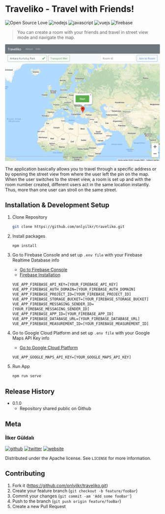 # Traveliko - Travel with Friends! 
![Open Source Love](https://img.shields.io/badge/Open-Source-EA4AAA?style=plastic&logo=githubsponsors&logoColor=EA4AAA)
![nodejs](https://img.shields.io/badge/Node.js-43853D?style=plastic&logo=node-dot-js&logoColor=white)
![javascript](https://img.shields.io/badge/JavaScript-323330?style=plastic&logo=javascript&logoColor=F7DF1E)
![vuejs](https://img.shields.io/badge/Vue.js-35495E?style=plastic&logo=vue-dot-js&logoColor=4FC08D)
![firebase](https://img.shields.io/badge/Firebase-FFCA28?style=plastic&logo=firebase&logoColor=000)

> You can create a room with your friends and travel in street view mode and navigate the map.

![screenshot](src/assets/travel-with-friends-ss.jpg)

The application basically allows you to travel through a specific address or by opening the street view from where the user left the pin on the map. When the user switches to the street view, a room is set up and with the room number created, different users act in the same location instantly. Thus, more than one user can stroll on the same street.

## Installation & Development Setup

1. Clone Repository

    ```sh
    git clone https://github.com/onlyilkr/traveliko.git
    ```

2.  Install packages

    ```sh
    npm install
    ```

3.  Go to Firebase Console and set up `.env file` with your Firebase Realtime Database info

    * [Go to Firebase Console](https://console.firebase.google.com/u/0)
    * [Firebase Installation](https://firebase.google.com/docs/database/web/start)

    ```
    VUE_APP_FIREBASE_API_KEY=[YOUR_FIREBASE_API_KEY]
    VUE_APP_FIREBASE_AUTH_DOMAIN=[YOUR_FIREBASE_AUTH_DOMAIN]
    VUE_APP_FIREBASE_PROJECT_ID=[YOUR_FIREBASE_PROJECT_ID]
    VUE_APP_FIREBASE_STORAGE_BUCKET=[YOUR_FIREBASE_STORAGE_BUCKET]
    VUE_APP_FIREBASE_MESSAGING_SENDER_ID=[YOUR_FIREBASE_MESSAGING_SENDER_ID]
    VUE_APP_FIREBASE_APP_ID=[YOUR_FIREBASE_APP_ID]
    VUE_APP_FIREBASE_DATABASE_URL=[YOUR_FIREBASE_DATABASE_URL]
    VUE_APP_FIREBASE_MEASUREMENT_ID=[YOUR_FIREBASE_MEASUREMENT_ID]
    ```

4.  Go to Google Cloud Platform and set up `.env file` with your Google Maps API Key info

    * [Go to Google Cloud Platform](https://console.cloud.google.com/)

    ```
    VUE_APP_GOOGLE_MAPS_API_KEY=[YOUR_GOOGLE_MAPS_API_KEY]
    ```

5. Run App

    ```sh
    npm run serve
    ```



## Release History


* 0.1.0
    * Repository shared public on Github

## Meta
### İlker Güldalı

[![github](https://img.shields.io/badge/Github-fff?style=for-the-badge&logo=github&logoColor=black)](https://github.com/onlyilkr)
[![twitter](https://img.shields.io/badge/Twitter-1DA1F2?style=for-the-badge&logo=twitter&logoColor=white)](https://twitter.com/onlyilkr)
[![website](https://img.shields.io/badge/Personal-Page-000000?style=for-the-badge&logoColor=white)](http://ilkerguldali.com)

Distributed under the Apache license. See ``LICENSE`` for more information.

## Contributing

1. Fork it (<https://github.com/onlyilkr/traveliko.git>)
2. Create your feature branch (`git checkout -b feature/fooBar`)
3. Commit your changes (`git commit -am 'Add some fooBar'`)
4. Push to the branch (`git push origin feature/fooBar`)
5. Create a new Pull Request

